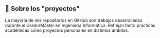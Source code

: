 ## 📂 Sobre los "proyectos"

La mayoría de mis repositorios en GitHub son trabajos desarrollados durante el Grado/Máster en Ingeniería Informática. Reflejan tanto prácticas académicas como proyectos personales en distintos ámbitos.
